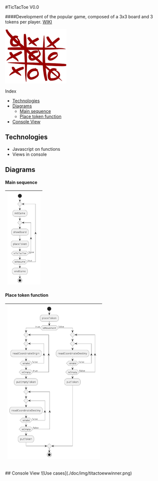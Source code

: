 #TicTacToe V0.0

####Development of the popular game, composed of a 3x3 board and 3 tokens per player. [WIKI](https://en.wikipedia.org/wiki/Tic-tac-toe)

![TicTacToe Board](./doc/img/board.png)

Index

- [Technologies](#technologies)
- [Diagrams](#diagrams)
    - [Main sequence](#main-sequence)
    - [Place token function](#place-token-function)
- [Console View](#console-view)

## Technologies

- Javascript on functions
- Views in console

## Diagrams

#### Main sequence

| ![Main sequence](./doc/img/mainSequence.png) |
| -------------------------------------------- |

#### Place token function

| ![Use cases](./doc/img/placeTokenSequence.png) |
| ---------------------------------------------- |

<br>
## Console View
![Use cases](./doc/img/titactoewwinner.png)
